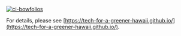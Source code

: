 [![ci-bowfolios](https://github.com/bowfolios/bowfolios/actions/workflows/ci.yml/badge.svg)](https://github.com/bowfolios/bowfolios/actions/workflows/ci.yml)

For details, please see [https://tech-for-a-greener-hawaii.github.io/](https://tech-for-a-greener-hawaii.github.io/).
